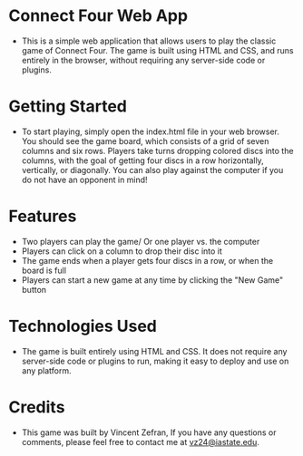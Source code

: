 # Connect Four Web App
* This is a simple web application that allows users to play the classic game of Connect Four. The game is built using HTML and CSS, and runs entirely in the browser, without requiring any server-side code or plugins.

# Getting Started
* To start playing, simply open the index.html file in your web browser. You should see the game board, which consists of a grid of seven columns and six rows. Players take turns dropping colored discs into the columns, with the goal of getting four discs in a row horizontally, vertically, or diagonally. You can also play against the computer if you do not have an opponent in mind!

# Features
* Two players can play the game/ Or one player vs. the computer
* Players can click on a column to drop their disc into it
* The game ends when a player gets four discs in a row, or when the board is full
* Players can start a new game at any time by clicking the "New Game" button
# Technologies Used
* The game is built entirely using HTML and CSS. It does not require any server-side code or plugins to run, making it easy to deploy and use on any platform.

# Credits
* This game was built by Vincent Zefran, If you have any questions or comments, please feel free to contact me at vz24@iastate.edu.
